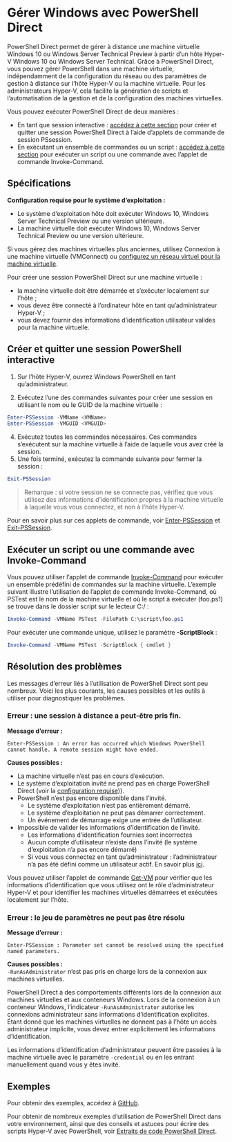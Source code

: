 # Gérer Windows avec PowerShell Direct

PowerShell Direct permet de gérer à distance une machine virtuelle Windows 10 ou Windows Server Technical Preview à partir d’un hôte Hyper-V Windows 10 ou Windows Server Technical. Grâce à PowerShell Direct, vous pouvez gérer PowerShell dans une machine virtuelle, indépendamment de la configuration du réseau ou des paramètres de gestion à distance sur l’hôte Hyper-V ou la machine virtuelle. Pour les administrateurs Hyper-V, cela facilite la génération de scripts et l’automatisation de la gestion et de la configuration des machines virtuelles.

Vous pouvez exécuter PowerShell Direct de deux manières :
* En tant que session interactive : [accédez à cette section](vmsession.md#create-and-exit-an-interactive-powershell-session) pour créer et quitter une session PowerShell Direct à l’aide d’applets de commande de session PSsession.
* En exécutant un ensemble de commandes ou un script : [accédez à cette section](vmsession.md#run-a-script-or-command-with-invoke-command) pour exécuter un script ou une commande avec l’applet de commande Invoke-Command.


## Spécifications

**Configuration requise pour le système d’exploitation :**
* Le système d’exploitation hôte doit exécuter Windows 10, Windows Server Technical Preview ou une version ultérieure.
* La machine virtuelle doit exécuter Windows 10, Windows Server Technical Preview ou une version ultérieure.

Si vous gérez des machines virtuelles plus anciennes, utilisez Connexion à une machine virtuelle (VMConnect) ou [configurez un réseau virtuel pour la machine virtuelle](http://technet.microsoft.com/library/cc816585.aspx).

Pour créer une session PowerShell Direct sur une machine virtuelle :
* la machine virtuelle doit être démarrée et s’exécuter localement sur l’hôte ;
* vous devez être connecté à l’ordinateur hôte en tant qu’administrateur Hyper-V ;
* vous devez fournir des informations d’identification utilisateur valides pour la machine virtuelle.

## Créer et quitter une session PowerShell interactive

1. Sur l’hôte Hyper-V, ouvrez Windows PowerShell en tant qu’administrateur.

3. Exécutez l’une des commandes suivantes pour créer une session en utilisant le nom ou le GUID de la machine virtuelle :
``` PowerShell
Enter-PSSession -VMName <VMName>
Enter-PSSession -VMGUID <VMGUID>
```

4. Exécutez toutes les commandes nécessaires. Ces commandes s’exécutent sur la machine virtuelle à l’aide de laquelle vous avez créé la session.
5. Une fois terminé, exécutez la commande suivante pour fermer la session :
``` PowerShell
Exit-PSSession 
```

> Remarque : si votre session ne se connecte pas, vérifiez que vous utilisez des informations d’identification propres à la machine virtuelle à laquelle vous vous connectez, et non à l’hôte Hyper-V.

Pour en savoir plus sur ces applets de commande, voir [Enter-PSSession](http://technet.microsoft.com/library/hh849707.aspx) et [Exit-PSSession](http://technet.microsoft.com/library/hh849743.aspx).

## Exécuter un script ou une commande avec Invoke-Command

Vous pouvez utiliser l’applet de commande [Invoke-Command](http://technet.microsoft.com/library/hh849719.aspx) pour exécuter un ensemble prédéfini de commandes sur la machine virtuelle. L’exemple suivant illustre l’utilisation de l’applet de commande Invoke-Command, où PSTest est le nom de la machine virtuelle et où le script à exécuter (foo.ps1) se trouve dans le dossier script sur le lecteur C:/ :

 ``` PowerShell
 Invoke-Command -VMName PSTest -FilePath C:\script\foo.ps1 
 ```

Pour exécuter une commande unique, utilisez le paramètre **-ScriptBlock** :

 ``` PowerShell
 Invoke-Command -VMName PSTest -ScriptBlock { cmdlet } 
 ```

## Résolution des problèmes

Les messages d’erreur liés à l’utilisation de PowerShell Direct sont peu nombreux. Voici les plus courants, les causes possibles et les outils à utiliser pour diagnostiquer les problèmes.

### Erreur : une session à distance a peut-être pris fin.

**Message d’erreur :**
```
Enter-PSSession : An error has occurred which Windows PowerShell cannot handle. A remote session might have ended.
```

**Causes possibles :**
* La machine virtuelle n’est pas en cours d’exécution.
* Le système d’exploitation invité ne prend pas en charge PowerShell Direct (voir la [configuration requise](#Requirements))).
* PowerShell n’est pas encore disponible dans l’invité.
  * Le système d’exploitation n’est pas entièrement démarré.
  * Le système d’exploitation ne peut pas démarrer correctement.
  * Un événement de démarrage exige une entrée de l’utilisateur.
* Impossible de valider les informations d’identification de l’invité.
  * Les informations d’identification fournies sont incorrectes
  * Aucun compte d’utilisateur n’existe dans l’invité (le système d’exploitation n’a pas encore démarré)
  * Si vous vous connectez en tant qu’administrateur : l’administrateur n’a pas été défini comme un utilisateur actif. En savoir plus [ici](https://technet.microsoft.com/en-us/library/hh825104.aspx).

Vous pouvez utiliser l’applet de commande [Get-VM](http://technet.microsoft.com/library/hh848479.aspx) pour vérifier que les informations d’identification que vous utilisez ont le rôle d’administrateur Hyper-V et pour identifier les machines virtuelles démarrées et exécutées localement sur l’hôte.

### Erreur : le jeu de paramètres ne peut pas être résolu

**Message d’erreur :**
``` 
Enter-PSSession : Parameter set cannot be resolved using the specified named parameters.
```

**Causes possibles :**  
`-RunAsAdministrator` n’est pas pris en charge lors de la connexion aux machines virtuelles.

PowerShell Direct a des comportements différents lors de la connexion aux machines virtuelles et aux conteneurs Windows. Lors de la connexion à un conteneur Windows, l’indicateur `-RunAsAdministrator` autorise les connexions administrateur sans informations d’identification explicites. Étant donné que les machines virtuelles ne donnent pas à l’hôte un accès administrateur implicite, vous devez entrer explicitement les informations d’identification.

Les informations d’identification d’administrateur peuvent être passées à la machine virtuelle avec le paramètre `-credential` ou en les entrant manuellement quand vous y êtes invité.


## Exemples

Pour obtenir des exemples, accédez à [GitHub](https://github.com/Microsoft/Virtualization-Documentation/search?l=powershell&q=-VMName+OR+-VMGuid&type=Code&utf8=%E2%9C%93).

Pour obtenir de nombreux exemples d’utilisation de PowerShell Direct dans votre environnement, ainsi que des conseils et astuces pour écrire des scripts Hyper-V avec PowerShell, voir [Extraits de code PowerShell Direct](../develop/powershell_snippets.md).




<!--HONumber=Jan16_HO2-->
